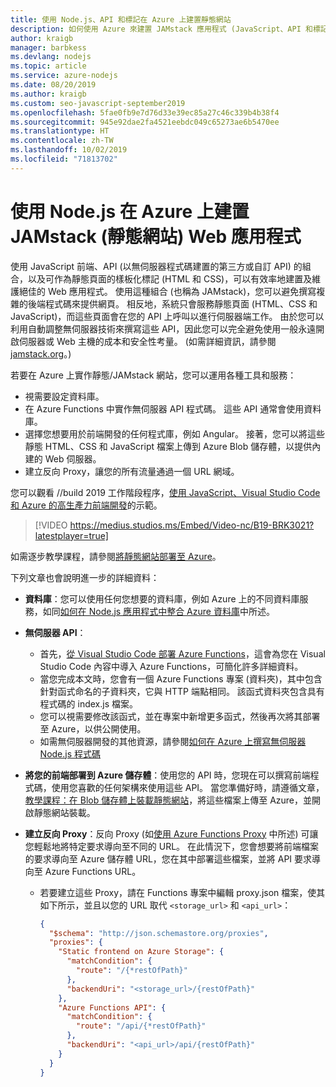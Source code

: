 ```yaml
---
title: 使用 Node.js、API 和標記在 Azure 上建置靜態網站
description: 如何使用 Azure 來建置 JAMstack 應用程式 (JavaScript、API 和標記)
author: kraigb
manager: barbkess
ms.devlang: nodejs
ms.topic: article
ms.service: azure-nodejs
ms.date: 08/20/2019
ms.author: kraigb
ms.custom: seo-javascript-september2019
ms.openlocfilehash: 5fae0fb9e7d76d33e39ec85a27c46c339b4b38f4
ms.sourcegitcommit: 945e92dae2fa4521eebdc049c65273ae6b5470ee
ms.translationtype: HT
ms.contentlocale: zh-TW
ms.lasthandoff: 10/02/2019
ms.locfileid: "71813702"
---
```

# <a name="build-jamstack-static-site-web-apps-on-azure-with-nodejs"></a>使用 Node.js 在 Azure 上建置 JAMstack (靜態網站) Web 應用程式

使用 JavaScript  前端、API  (以無伺服器程式碼建置的第三方或自訂 API) 的組合，以及可作為靜態頁面的樣板化標記  (HTML 和 CSS)，可以有效率地建置及維護絕佳的 Web 應用程式。 使用這種組合 (也稱為 JAMstack)，您可以避免撰寫複雜的後端程式碼來提供網頁。 相反地，系統只會服務靜態頁面 (HTML、CSS 和 JavaScript)，而這些頁面會在您的 API 上呼叫以進行伺服器端工作。 由於您可以利用自動調整無伺服器技術來撰寫這些 API，因此您可以完全避免使用一般永遠開啟伺服器或 Web 主機的成本和安全性考量。 (如需詳細資訊，請參閱 [jamstack.org](https://jamstack.org/)。)

若要在 Azure 上實作靜態/JAMstack 網站，您可以運用各種工具和服務：

- 視需要設定資料庫。
- 在 Azure Functions 中實作無伺服器 API 程式碼。 這些 API 通常會使用資料庫。
- 選擇您想要用於前端開發的任何程式庫，例如 Angular。 接著，您可以將這些靜態 HTML、CSS 和 JavaScript 檔案上傳到 Azure Blob 儲存體，以提供內建的 Web 伺服器。
- 建立反向 Proxy，讓您的所有流量通過一個 URL 網域。

您可以觀看 //build 2019 工作階段程序，[使用 JavaScript、Visual Studio Code 和 Azure 的高生產力前端開發](https://mybuild.techcommunity.microsoft.com/sessions/77038?source=sessions#top-anchor)的示範。

> [!VIDEO https://medius.studios.ms/Embed/Video-nc/B19-BRK3021?latestplayer=true]

如需逐步教學課程，請參閱[將靜態網站部署至 Azure](tutorial-vscode-static-website-node-01.md)。

下列文章也會說明進一步的詳細資料：

- **資料庫**：您可以使用任何您想要的資料庫，例如 Azure 上的不同資料庫服務，如同[如何在 Node.js 應用程式中整合 Azure 資料庫](node-howto-integrate-databases.md)中所述。
  
- **無伺服器 API**：

  - 首先，[從 Visual Studio Code 部署 Azure Functions](tutorial-vscode-serverless-node-01.md)，這會為您在 Visual Studio Code 內容中導入 Azure Functions，可簡化許多詳細資料。
  - 當您完成本文時，您會有一個 Azure Functions 專案 (資料夾)，其中包含針對函式命名的子資料夾，它與 HTTP 端點相同。 該函式資料夾包含具有程式碼的 index.js  檔案。
  - 您可以視需要修改該函式，並在專案中新增更多函式，然後再次將其部署至 Azure，以供公開使用。
  - 如需無伺服器開發的其他資源，請參閱[如何在 Azure 上撰寫無伺服器 Node.js 程式碼](node-howto-write-serverless-code.md)

- **將您的前端部署到 Azure 儲存體**：使用您的 API 時，您現在可以撰寫前端程式碼，使用您喜歡的任何架構來使用這些 API。 當您準備好時，請遵循文章，[教學課程：在 Blob 儲存體上裝載靜態網站](/azure/storage/blobs/storage-blob-static-website-host)，將這些檔案上傳至 Azure，並開啟靜態網站裝載。

- **建立反向 Proxy**：反向 Proxy (如[使用 Azure Functions Proxy](/azure/azure-functions/functions-proxies) 中所述) 可讓您輕鬆地將特定要求導向至不同的 URL。 在此情況下，您會想要將前端檔案的要求導向至 Azure 儲存體 URL，您在其中部署這些檔案，並將 API 要求導向至 Azure Functions URL。

  - 若要建立這些 Proxy，請在 Functions 專案中編輯 proxy.json  檔案，使其如下所示，並且以您的 URL 取代 `<storage_url>` 和 `<api_url>`：
  
    ```json
    {
      "$schema": "http://json.schemastore.org/proxies",
      "proxies": {
        "Static frontend on Azure Storage": {
          "matchCondition": {
            "route": "/{*restOfPath}"
          },
          "backendUri": "<storage_url>/{restOfPath}"
        },
        "Azure Functions API": {
          "matchCondition": {
            "route": "/api/{*restOfPath}"
          },
          "backendUri": "<api_url>/api/{restOfPath}"
        }
      }
    }
    ```
